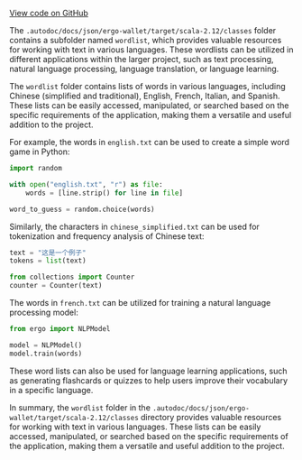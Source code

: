 [View code on GitHub](https://github.com/ergoplatform/ergo/.autodoc/docs/json/ergo-wallet/target/scala-2.12/classes)

The `.autodoc/docs/json/ergo-wallet/target/scala-2.12/classes` folder contains a subfolder named `wordlist`, which provides valuable resources for working with text in various languages. These wordlists can be utilized in different applications within the larger project, such as text processing, natural language processing, language translation, or language learning.

The `wordlist` folder contains lists of words in various languages, including Chinese (simplified and traditional), English, French, Italian, and Spanish. These lists can be easily accessed, manipulated, or searched based on the specific requirements of the application, making them a versatile and useful addition to the project.

For example, the words in `english.txt` can be used to create a simple word game in Python:

```python
import random

with open("english.txt", "r") as file:
    words = [line.strip() for line in file]

word_to_guess = random.choice(words)
```

Similarly, the characters in `chinese_simplified.txt` can be used for tokenization and frequency analysis of Chinese text:

```python
text = "这是一个例子"
tokens = list(text)

from collections import Counter
counter = Counter(text)
```

The words in `french.txt` can be utilized for training a natural language processing model:

```python
from ergo import NLPModel

model = NLPModel()
model.train(words)
```

These word lists can also be used for language learning applications, such as generating flashcards or quizzes to help users improve their vocabulary in a specific language.

In summary, the `wordlist` folder in the `.autodoc/docs/json/ergo-wallet/target/scala-2.12/classes` directory provides valuable resources for working with text in various languages. These lists can be easily accessed, manipulated, or searched based on the specific requirements of the application, making them a versatile and useful addition to the project.

